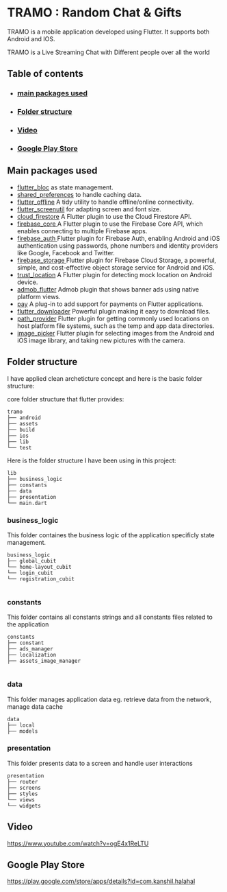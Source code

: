 # TRAMO : Random Chat & Gifts

TRAMO is a mobile application developed using Flutter. It supports both Android and IOS.

TRAMO is a Live Streaming Chat with Different people over all the world

## Table of contents
- ### [main packages used](https://github.com/omar201999/TRAMO-Random-Chat-Gifts/blob/main/README.md#main-packages-used-1)
- ### [Folder structure](https://github.com/omar201999/TRAMO-Random-Chat-Gifts/blob/main/README.md#folder-structure-1)
- ### [Video](https://github.com/omar201999/TRAMO-Random-Chat-Gifts/blob/main/README.md#video-1)
- ### [Google Play Store](https://github.com/omar201999/TRAMO-Random-Chat-Gifts/blob/main/README.md#google-play-store-1)

## Main packages used
- [flutter_bloc](https://pub.dev/packages/flutter_bloc) as state management.
- [shared_preferences](https://pub.dev/packages/shared_preferences) to handle caching data.
- [flutter_offline](https://pub.dev/packages/flutter_offline) A tidy utility to handle offline/online connectivity.
- [flutter_screenutil](https://pub.dev/packages/flutter_screenutil) for adapting screen and font size.
- [cloud_firestore](https://pub.dev/packages/cloud_firestore) A Flutter plugin to use the Cloud Firestore API.
- [firebase_core ](https://pub.dev/packages/firebase_core) A Flutter plugin to use the Firebase Core API, which enables connecting to multiple Firebase apps.
- [firebase_auth ](https://pub.dev/packages/firebase_auth) Flutter plugin for Firebase Auth, enabling Android and iOS authentication using passwords, phone numbers and identity providers like Google, Facebook and Twitter.
- [firebase_storage ](https://pub.dev/packages/firebase_storage) Flutter plugin for Firebase Cloud Storage, a powerful, simple, and cost-effective object storage service for Android and iOS.
- [trust_location](https://pub.dev/packages/trust_location) A Flutter plugin for detecting mock location on Android device.
- [admob_flutter](https://pub.dev/packages/admob_flutter) Admob plugin that shows banner ads using native platform views.
- [pay](https://pub.dev/packages/pay) A plug-in to add support for payments on Flutter applications.
- [flutter_downloader](https://pub.dev/packages/flutter_downloader) Powerful plugin making it easy to download files.
- [path_provider](https://pub.dev/packages/path_provider) Flutter plugin for getting commonly used locations on host platform file systems, such as the temp and app data directories.
- [image_picker](https://pub.dev/packages/image_picker) Flutter plugin for selecting images from the Android and iOS image library, and taking new pictures with the camera.

## Folder structure
I have applied clean archeticture concept and here is the basic folder structure:

core folder structure that flutter provides:

```
tramo
├── android
├── assets
├── build
├── ios
├── lib
└── test
```


Here is the folder structure I have been using in this project:
```
lib
├── business_logic
├── constants
├── data
├── presentation
└── main.dart
```

### business_logic
This folder containes the business logic of the application specificly state management.

```
business_logic
├── global_cubit
└── home-layout_cubit
└── login_cubit
└── registration_cubit


```

### constants
This folder contains all constants strings and all constants files related to the application
```
constants
├── constant
├── ads_manager
├── localization
├── assets_image_manager


```

### data
This folder manages application data eg. retrieve data from the network, manage data cache
```
data
├── local
├── models

```

### presentation
This folder presents data to a screen and handle user interactions
```
presentation
├── router
├── screens
├── styles
└── views
└── widgets

```
## Video
https://www.youtube.com/watch?v=ogE4x1ReLTU

## Google Play Store

https://play.google.com/store/apps/details?id=com.kanshil.halahal
